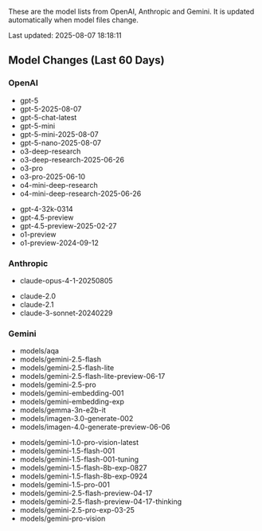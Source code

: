 These are the model lists from OpenAI, Anthropic and Gemini.
It is updated automatically when model files change.

Last updated: 2025-08-07 18:18:11

## Model Changes (Last 60 Days)

### OpenAI

+ gpt-5
+ gpt-5-2025-08-07
+ gpt-5-chat-latest
+ gpt-5-mini
+ gpt-5-mini-2025-08-07
+ gpt-5-nano-2025-08-07
+ o3-deep-research
+ o3-deep-research-2025-06-26
+ o3-pro
+ o3-pro-2025-06-10
+ o4-mini-deep-research
+ o4-mini-deep-research-2025-06-26
- gpt-4-32k-0314
- gpt-4.5-preview
- gpt-4.5-preview-2025-02-27
- o1-preview
- o1-preview-2024-09-12

### Anthropic

+ claude-opus-4-1-20250805
- claude-2.0
- claude-2.1
- claude-3-sonnet-20240229

### Gemini

+ models/aqa
+ models/gemini-2.5-flash
+ models/gemini-2.5-flash-lite
+ models/gemini-2.5-flash-lite-preview-06-17
+ models/gemini-2.5-pro
+ models/gemini-embedding-001
+ models/gemini-embedding-exp
+ models/gemma-3n-e2b-it
+ models/imagen-3.0-generate-002
+ models/imagen-4.0-generate-preview-06-06
- models/gemini-1.0-pro-vision-latest
- models/gemini-1.5-flash-001
- models/gemini-1.5-flash-001-tuning
- models/gemini-1.5-flash-8b-exp-0827
- models/gemini-1.5-flash-8b-exp-0924
- models/gemini-1.5-pro-001
- models/gemini-2.5-flash-preview-04-17
- models/gemini-2.5-flash-preview-04-17-thinking
- models/gemini-2.5-pro-exp-03-25
- models/gemini-pro-vision

